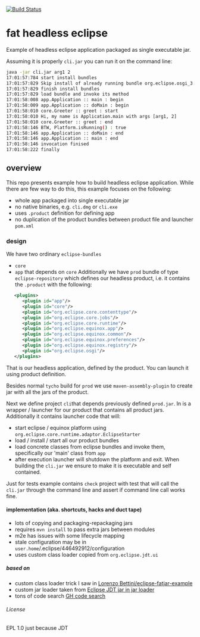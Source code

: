 [![Build Status](https://travis-ci.org/yoosiba/fhe.svg?branch=master)](https://travis-ci.org/yoosiba/fhe)

# fat headless eclipse

Example of headless eclipse application packaged as single executable jar.

Assuming it is properly `cli.jar` you can run it on the command line:
```sh
java -jar cli.jar arg1 2
17:01:57:784 start install bundles
17:01:57:829 Skip install of already running bundle org.eclipse.osgi_3.12.0.v20170512-1932.jar
17:01:57:829 finish install bundles
17:01:57:829 load bundle and invoke its method
17:01:58:008 app.Application :: main : begin
17:01:58:009 app.Application :: doMain : begin
17:01:58:010 core.Greeter :: greet : start
17:01:58:010 Hi, my name is Application.main with args [arg1, 2]
17:01:58:010 core.Greeter :: greet : end
17:01:58:146 BTW, Platform.isRunning() : true
17:01:58:146 app.Application :: doMain : end
17:01:58:146 app.Application :: main : end
17:01:58:146 invocation finised
17:01:58:222 finally
```

## overview
This repo presents example how to build headless eclipse application. While there are few way to do this,
this example focuses on the following:
 * whole app packaged into single executable jar
 * no native binaries, e.g. `cli.dmg` or `cli.exe`
 * uses `.product` definition for defining app
 * no duplication of the product bundles between product file and launcher `pom.xml`

### design
We have two ordinary `eclipse-bundles`
 * `core`
 * `app` that depends on `core`
Additionally we have `prod` bundle of type `eclipse-repository` which defines our headless product,
 i.e. it contains the `.product` with the following:
```xml
   <plugins>
      <plugin id="app"/>
      <plugin id="core"/>
      <plugin id="org.eclipse.core.contenttype"/>
      <plugin id="org.eclipse.core.jobs"/>
      <plugin id="org.eclipse.core.runtime"/>
      <plugin id="org.eclipse.equinox.app"/>
      <plugin id="org.eclipse.equinox.common"/>
      <plugin id="org.eclipse.equinox.preferences"/>
      <plugin id="org.eclipse.equinox.registry"/>
      <plugin id="org.eclipse.osgi"/>
   </plugins>
```

That is our headless application, defined by the product. You can launch it using product definition.

Besides normal `tycho` build for `prod` we use `maven-assembly-plugin` to create jar with all the jars of the product.

Next we define project `cli`that depends previously defined `prod.jar`. In is a wrapper / launcher for our product
that contains all product jars. Additionally it contains launcher code that will:
 * start eclipse / equinox platform using `org.eclipse.core.runtime.adaptor.EclipseStarter`
 * load / install / start all our product bundles
 * load concrete classes from eclipse bundles and invoke them, specifically our 'main' class from `app`
 * after execution launcher will shutdown the platform and exit.
When building the `cli.jar` we ensure to make it is executable and self contained.


Just for tests example contains `check` project with  test that will call the `cli.jar` through the command line
and assert if command line call works fine.

#### implementation (aka. shortcuts, hacks and duct tape)
* lots of copying and packaging-repackaging jars
* requires `mvn install` to pass extra jars between modules
* m2e has issues with some lifecycle mapping 
* stale configuration may be in `user.home`/.eclipse/446492912/configuration
* uses custom class loader copied from `org.eclipse.jdt.ui`

##### based on
 * custom class loader trick I saw in [Lorenzo Bettini/eclipse-fatjar-example](https://github.com/LorenzoBettini/eclipse-fatjar-example/tree/master/org.example.standalone)
 * custom jar loader taken from [Eclipse JDT jar in jar loader ](https://github.com/eclipse/eclipse.jdt.ui/tree/master/org.eclipse.jdt.ui/jar%20in%20jar%20loader/org/eclipse/jdt/internal/jarinjarloader) 
 * tons of code search [GH code search](https://github.com/search?l=Java&o=desc&q=EclipseStarter.main&s=indexed&type=Code) 
 

###### License
 EPL 1.0 just because JDT
